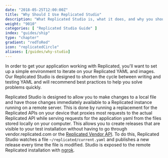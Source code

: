 ```yaml
---
date: "2018-05-25T12:00:00Z"
title: "Why Should I Use Replicated Studio"
description: "What Replicated Studio is, what it does, and why you should use it"
weight: "9010"
categories: [ "Replicated Studio Guide" ]
index: "guides/ship"
type: "chapter"
gradient: "redToRed"
icon: "replicatedCircle"
aliases: [/guides/why-studio]
---
```


In order to get your application working with Replicated, you'll want to set up a simple environment to iterate on your Replicated YAML and images. Our Replicated Studio is designed to shorten the cycle between writing and testing YAML and will recommend best practices to help you solve problems quickly.

Replicated Studio is designed to allow you to make changes to a local file and have those changes immediately available to a Replicated instance running on a remote server. This is done by running a replacement for the Replicated APIs on your device that proxies most requests to the actual Replicated API while serving requests for the application yaml from the files stored locally on your computer. This allows you to create releases that are visible to your test installation without having to go through vendor.replicated.com or the [Replicated Vendor API](https://help.replicated.com/api/vendor-api/). To do this, Replicated Studio watches a file `~/replicated/current.yaml` and publishes a new release every time the file is modified. Studio is exposed to the remote Replicated installation with [ngrok](https://ngrok.com/).
